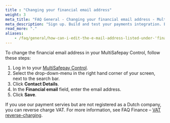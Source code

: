 ```yaml
---
title : "Changing your financial email address"
weight: 3
meta_title: "FAQ General - Changing your financial email address - MultiSafepay Docs"
meta_description: "Sign up. Build and test your payments integration. Explore our products and services. Use our API Reference, SDKs, and wrappers. Get support."
read_more: "."
aliases:
    - /faq/general/how-can-i-edit-the-e-mail-address-listed-under-'financial-email'-
---
```

To change the financial email address in your MultiSafepay Control, follow these steps:

1. Log in to your [MultiSafepay Control](https://merchant.multisafepay.com).
2. Select the drop-down-menu in the right hand corner of your screen, next to the search bar.
3. Click **Contact Details**. 
4. In the **Financial email** field, enter the email address.
5. Click **Save**. 

If you use our payment servies but are not registered as a Dutch company, you can reverse charge VAT. For more information, see FAQ Finance – [VAT reverse-charging](/faq/finance/vat-general-questions/#is-reverse-charging-vat-possible).
